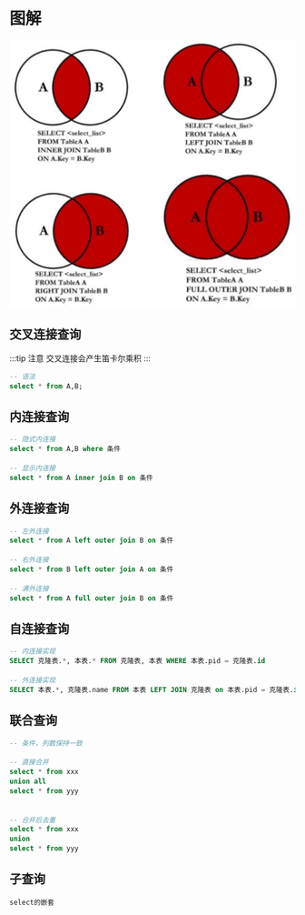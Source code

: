 
# 图解

![Alt text](images/1.png)

## 交叉连接查询

:::tip 注意
交叉连接会产生笛卡尔乘积
:::

```sql
-- 语法
select * from A,B;
```

## 内连接查询

```sql
-- 隐式内连接
select * from A,B where 条件

-- 显示内连接
select * from A inner join B on 条件 
```

## 外连接查询

```sql
-- 左外连接
select * from A left outer join B on 条件

-- 右外连接
select * from B left outer join A on 条件

-- 满外连接
select * from A full outer join B on 条件
```

## 自连接查询

```sql
-- 内连接实现
SELECT 克隆表.*, 本表.* FROM 克隆表, 本表 WHERE 本表.pid = 克隆表.id 

-- 外连接实现
SELECT 本表.*, 克隆表.name FROM 本表 LEFT JOIN 克隆表 on 本表.pid = 克隆表.id
```

## 联合查询

```sql
-- 条件，列数保持一致

-- 直接合并
select * from xxx
union all
select * from yyy


-- 合并后去重
select * from xxx
union
select * from yyy
```

## 子查询

```
select的嵌套
```

